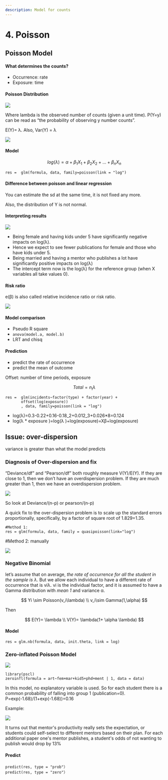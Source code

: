 ```yaml
---
description: Model for counts
---
```


# 4. Poisson

## Poisson Model

#### What determines the counts?

* Occurrence: rate
* Exposure: time

#### Poisson Distribution

![](../../.gitbook/assets/image%20%282%29.png)

Where lambda is the observed number of counts \(given a unit time\). P\(Y=y\) can be read as “the probability of observing y number counts”.

E\(Y\)= λ.  Also, Var\(Y\) =  λ

![](../../.gitbook/assets/image%20%2825%29.png)

#### Model

$$
log(\lambda) = \alpha+\beta_1X_1+\beta_2X_2+...+\beta_nX_n
$$

```text
res =  glm(formula, data, family=poisson(link = "log")
```

#### Difference between poisson and linear regression

You can estimate the sd at the same time, it is not fixed any more.

Also, the distribution of Y is not normal.

#### Interpreting results

![](../../.gitbook/assets/image%20%2827%29.png)

* Being female and having kids under 5 have significantly negative impacts on log\(λ\).
* Hence we expect to see fewer publications for female and those who have kids under 5. 
* Being married and having a mentor who publishes a lot have significantly positive impacts on log\(λ\) 
* The intercept term now is the log\(λ\) for the reference group \(when X variables all take values 0\).

#### Risk ratio

e\(β\) is also called relative incidence ratio or risk ratio.

![](../../.gitbook/assets/image%20%2842%29.png)

#### Model comparison

* Pseudo R square
* `anova(model.a, model.b)`
* LRT and chisq

#### Prediction

* predict the rate of occurrence
* predict the mean of outcome

Offset: number of time periods, exposure

$$
Total=n_i\lambda
$$

```text
res =  glm(incidents~factor(type) + factor(year) +
       offset(log(exposure))
       , data, family=poisson(link = "log")
```

* log\(λ\)=0.3-0.22+0.16-0.18_2+0.012_3+0.026\*8=0.124
* log\(λ \* exposure \)=log\(λ \)+log\(exposure\)=Xβ+log\(exposure\)

## Issue: over-dispersion

variance is greater than what the model predicts

### Diagnosis of Over-dispersion and fix

“Deviance/df” and “Pearson/df” both roughly measure V\(Y\)/E\(Y\). If they are close to 1, then we don’t have an overdispersion problem. If they are much greater than 1, then we have an overdispersion problem.

![](../../.gitbook/assets/image%20%2850%29.png)

So look at Deviance/\(n-p\) or pearson/\(n-p\)

A quick fix to the over-dispersion problem is to scale up the standard errors proportionally, specifically, by a factor of square root of 1.829=1.35. 

```text
#Method 1:
res = glm(formula, data, family = quasipoisson(link="log")
```

\#Method 2: manually

![](../../.gitbook/assets/image%20%288%29.png)

### Negative Binomial

let’s assume that on average, _the rate of occurrence for all the student in the sample is λ_. But we allow each individual to have a different rate of occurrence that is viλ. vi is the individual factor, and it is assumed to have a Gamma distribution with _mean_ _1_ and variance α.

$$
Yi \sim Poisson(v_i\lambda)
\\ v_i\sim Gamma(1,\alpha)
$$

Then

$$
E(Y)= \lambda
\\ V(Y)= \lambda(1+ \alpha \lambda)
$$

#### Model

```text
res = glm.nb(formula, data, init.theta, link = log)
```

### Zero-inflated Poisson Model

![](../../.gitbook/assets/image%20%285%29.png)

```text
library(pscl)
zeroinfl(formula = art~fem+mar+kid5+phd+ment | 1, data = data)
```

In this model, no explanatory variable is used. So for each student there is a common probability of falling into group 1 \(publication=0\). P=exp\(-1.68\)/\(1+exp\(-1.68\)\)=0.16

Example:

![](../../.gitbook/assets/image%20%2875%29.png)

It turns out that mentor's productivity really sets the expectation, or students could self-select to different mentors based on their plan. For each additional paper one's mentor publishes, a student's odds of not wanting to publish would drop by 13%

#### Predict

```text
predict(res, type = "prob"）
predict(res, type = "zero"）
```

